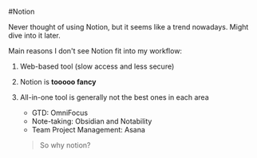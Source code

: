 #Notion

Never thought of using Notion, but it seems like a trend nowadays. Might dive into it later. 

Main reasons I don't see Notion fit into my workflow:

1. Web-based tool (slow access and less secure)
2. Notion is **tooooo fancy**
3. All-in-one tool is generally not the best ones in each area
	+ GTD: OmniFocus
	+ Note-taking: Obsidian and Notability
	+ Team Project Management: Asana 

	> So why notion? 